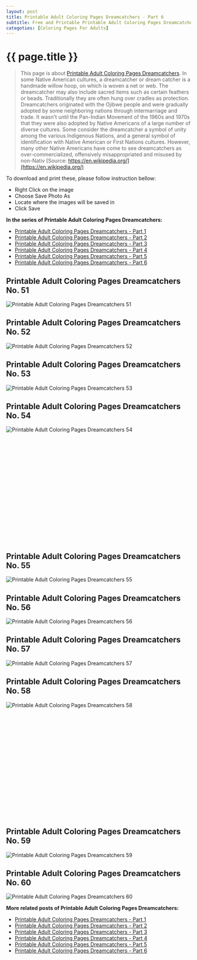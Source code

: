 ```yaml
---
layout: post
title: Printable Adult Coloring Pages Dreamcatchers - Part 6
subtitle: Free and Printable Printable Adult Coloring Pages Dreamcatchers - Part 6
categoties: [Coloring Pages For Adults]
---
```

{{ page.title }}
================
> This page is about [Printable Adult Coloring Pages Dreamcatchers](https://freecoloringpages.github.io/). In some Native American cultures, a dreamcatcher or dream catcher is a handmade willow hoop, on which is woven a net or web. The dreamcatcher may also include sacred items such as certain feathers or beads. Traditionally they are often hung over cradles as protection. Dreamcatchers originated with the Ojibwe people and were gradually adopted by some neighboring nations through intermarriage and trade. It wasn't until the Pan-Indian Movement of the 1960s and 1970s that they were also adopted by Native Americans of a large number of diverse cultures. Some consider the dreamcatcher a symbol of unity among the various Indigenous Nations, and a general symbol of identification with Native American or First Nations cultures. However, many other Native Americans have come to see dreamcatchers as over-commercialized, offensively misappropriated and misused by non-Nativ [Source: https://en.wikipedia.org/](https://en.wikipedia.org/)

To download and print these, please follow instruction bellow:
* Right Click on the image 
* Choose Save Photo As 
* Locate where the images will be saved in 
* Click Save

**In the series of Printable Adult Coloring Pages Dreamcatchers:**

* [Printable Adult Coloring Pages Dreamcatchers - Part 1](https://freecoloringpages.github.io/2017/12/01/Printable-Adult-Coloring-Pages-Dreamcatchers-part-1.html)
* [Printable Adult Coloring Pages Dreamcatchers - Part 2](https://freecoloringpages.github.io/2017/12/01/Printable-Adult-Coloring-Pages-Dreamcatchers-part-2.html)
* [Printable Adult Coloring Pages Dreamcatchers - Part 3](https://freecoloringpages.github.io/2017/12/01/Printable-Adult-Coloring-Pages-Dreamcatchers-part-3.html)
* [Printable Adult Coloring Pages Dreamcatchers - Part 4](https://freecoloringpages.github.io/2017/12/01/Printable-Adult-Coloring-Pages-Dreamcatchers-part-4.html)
* [Printable Adult Coloring Pages Dreamcatchers - Part 5](https://freecoloringpages.github.io/2017/12/01/Printable-Adult-Coloring-Pages-Dreamcatchers-part-5.html)
* [Printable Adult Coloring Pages Dreamcatchers - Part 6](https://freecoloringpages.github.io/2017/12/01/Printable-Adult-Coloring-Pages-Dreamcatchers-part-6.html)

## Printable Adult Coloring Pages Dreamcatchers No. 51
![Printable Adult Coloring Pages Dreamcatchers 51](https://freecoloringpages.github.io/img2/Printable-Adult-Coloring-Pages-Dreamcatchers%20(51).jpg "Printable Adult Coloring Pages Dreamcatchers 51")

## Printable Adult Coloring Pages Dreamcatchers No. 52
![Printable Adult Coloring Pages Dreamcatchers 52](https://freecoloringpages.github.io/img2/Printable-Adult-Coloring-Pages-Dreamcatchers%20(52).jpg "Printable Adult Coloring Pages Dreamcatchers 52")

## Printable Adult Coloring Pages Dreamcatchers No. 53
![Printable Adult Coloring Pages Dreamcatchers 53](https://freecoloringpages.github.io/img2/Printable-Adult-Coloring-Pages-Dreamcatchers%20(53).jpg "Printable Adult Coloring Pages Dreamcatchers 53")

## Printable Adult Coloring Pages Dreamcatchers No. 54
![Printable Adult Coloring Pages Dreamcatchers 54](https://freecoloringpages.github.io/img2/Printable-Adult-Coloring-Pages-Dreamcatchers%20(54).jpg "Printable Adult Coloring Pages Dreamcatchers 54")

<script async src="//pagead2.googlesyndication.com/pagead/js/adsbygoogle.js"></script><!-- Texxtonly --><ins class="adsbygoogle" style="display:inline-block;width:336px;height:280px" data-ad-client="ca-pub-6753140515841889" data-ad-slot="3207852233"></ins><script>(adsbygoogle = window.adsbygoogle || []).push({}); </script>

## Printable Adult Coloring Pages Dreamcatchers No. 55
![Printable Adult Coloring Pages Dreamcatchers 55](https://freecoloringpages.github.io/img2/Printable-Adult-Coloring-Pages-Dreamcatchers%20(55).jpg "Printable Adult Coloring Pages Dreamcatchers 55")

## Printable Adult Coloring Pages Dreamcatchers No. 56
![Printable Adult Coloring Pages Dreamcatchers 56](https://freecoloringpages.github.io/img2/Printable-Adult-Coloring-Pages-Dreamcatchers%20(56).jpg "Printable Adult Coloring Pages Dreamcatchers 56")

## Printable Adult Coloring Pages Dreamcatchers No. 57
![Printable Adult Coloring Pages Dreamcatchers 57](https://freecoloringpages.github.io/img2/Printable-Adult-Coloring-Pages-Dreamcatchers%20(57).jpg "Printable Adult Coloring Pages Dreamcatchers 57")

## Printable Adult Coloring Pages Dreamcatchers No. 58
![Printable Adult Coloring Pages Dreamcatchers 58](https://freecoloringpages.github.io/img2/Printable-Adult-Coloring-Pages-Dreamcatchers%20(58).jpg "Printable Adult Coloring Pages Dreamcatchers 58")

<script async src="//pagead2.googlesyndication.com/pagead/js/adsbygoogle.js"></script><!-- Texxtonly --><ins class="adsbygoogle" style="display:inline-block;width:336px;height:280px" data-ad-client="ca-pub-6753140515841889" data-ad-slot="3207852233"></ins><script>(adsbygoogle = window.adsbygoogle || []).push({}); </script>

## Printable Adult Coloring Pages Dreamcatchers No. 59
![Printable Adult Coloring Pages Dreamcatchers 59](https://freecoloringpages.github.io/img2/Printable-Adult-Coloring-Pages-Dreamcatchers%20(59).jpg "Printable Adult Coloring Pages Dreamcatchers 59")

## Printable Adult Coloring Pages Dreamcatchers No. 60
![Printable Adult Coloring Pages Dreamcatchers 60](https://freecoloringpages.github.io/img2/Printable-Adult-Coloring-Pages-Dreamcatchers%20(60).jpg "Printable Adult Coloring Pages Dreamcatchers 60")

**More related posts of Printable Adult Coloring Pages Dreamcatchers:**

* [Printable Adult Coloring Pages Dreamcatchers - Part 1](https://freecoloringpages.github.io/2017/12/01/Printable-Adult-Coloring-Pages-Dreamcatchers-part-1.html)
* [Printable Adult Coloring Pages Dreamcatchers - Part 2](https://freecoloringpages.github.io/2017/12/01/Printable-Adult-Coloring-Pages-Dreamcatchers-part-2.html)
* [Printable Adult Coloring Pages Dreamcatchers - Part 3](https://freecoloringpages.github.io/2017/12/01/Printable-Adult-Coloring-Pages-Dreamcatchers-part-3.html)
* [Printable Adult Coloring Pages Dreamcatchers - Part 4](https://freecoloringpages.github.io/2017/12/01/Printable-Adult-Coloring-Pages-Dreamcatchers-part-4.html)
* [Printable Adult Coloring Pages Dreamcatchers - Part 5](https://freecoloringpages.github.io/2017/12/01/Printable-Adult-Coloring-Pages-Dreamcatchers-part-5.html)
* [Printable Adult Coloring Pages Dreamcatchers - Part 6](https://freecoloringpages.github.io/2017/12/01/Printable-Adult-Coloring-Pages-Dreamcatchers-part-6.html)

